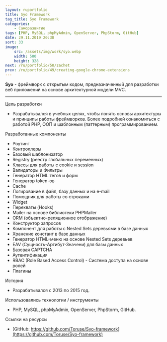 ```yaml
---
layout: ruportfolio
title: Syo Framework
tag_title: Syo Framework
categories:
    - Саморазвитие
tags: [PHP, MySQL, phpMyAdmin, OpenServer, PhpStorm, GitHub]
date: 29.11.2019 20:38
sort: 33
image: 
    src: /assets/img/work/syo.webp 
    width: 500
    height: 328
next: /ru/portfolio/50/zachet
prev: /ru/portfolio/49/creating-google-chrome-extensions
---
```


**Syo** - фреймворк с открытым кодом, предназначенный для разработки веб приложений на основе архитектурной модели MVC.

---

Цель разработки

* Разрабатывался в учебных целях, чтобы понять основы архитектуры и принципы работы фреймворков. Более подробней 
ознакомиться с работой PHP, ООП и шаблонным (паттерным) программированием.

Разработанные компоненты

* Роутинг
* Контроллеры
* Базовый шаблонизатор
* Registry (реестр глобальных переменных)
* Классы для работы с cookie и session
* Валидаторы и Фильтры
* Генератор HTML тегов и форм
* Генератор token-ов
* Cache
* Логирование в файл, базу данных и на e-mail
* Помощник для работы со строками
* Widget
* Перехваты (Hooks)
* Mailer на основе библиотеки PHPMailer
* ORM (объектно-реляционное отображение)
* Конструктор запросов
* Компонент для работы с Nested Sets деревьями в базе данных
* Хранение констант в базе данных
* Генератор HTML-меню на основе Nested Sets деревьев
* EAV (Сущность-Артибут-Значени) для базы данных
* Базовая CAPTCHA
* Аутентификация
* RBAC (Role Based Access Control) - Система доступа на основе ролей
* Плагины

История

* Разрабатывался с 2013 по 2015 год.

Использовались технологии / инструменты

* PHP, MySQL, phpMyAdmin, OpenServer, PhpStorm, GitHub.
	
Ссылки на ресурсы

* [GitHub: https://github.com/Toruse/Syo-framework](https://github.com/Toruse/Syo-framework)


